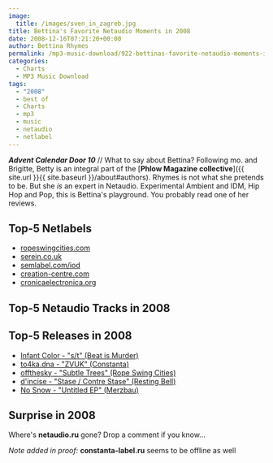 ```yaml
---
image:
  title: /images/sven_in_zagreb.jpg
title: Bettina's Favorite Netaudio Moments in 2008
date: 2008-12-16T07:21:20+00:00
author: Bettina Rhymes
permalink: /mp3-music-download/922-bettinas-favorite-netaudio-moments-in-2008
categories:
  - Charts
  - MP3 Music Download
tags:
  - "2008"
  - best of
  - Charts
  - mp3
  - music
  - netaudio
  - netlabel
---
```

***Advent Calendar Door 10*** // What to say about Bettina? Following mo. and Brigitte, Betty is an integral part of the [**Phlow Magazine collective**]({{ site.url }}{{ site.baseurl }}/about#authors). Rhymes is not what she pretends to be. But she _is_ an expert in Netaudio. Experimental Ambient and IDM, Hip Hop and Pop, this is Bettina's playground. You probably read one of her reviews.<!--more-->

<!--adsense-->

## Top-5 Netlabels

  * <a href="http://ropeswingcities.com" target="_blank">ropeswingcities.com</a>
  * <a href="http://serein.co.uk" target="_blank">serein.co.uk</a>
  * <a href="http://semlabel.com/iod" target="_blank">semlabel.com/iod</a>
  * <a href="http://creation-centre.com" target="_blank">creation-centre.com</a>
  * <a href="http://cronicaelectronica.org" target="_blank">cronicaelectronica.org</a>

## Top-5 Netaudio Tracks in 2008

## Top-5 Releases in 2008

  * <a href="http://www.beatismurder.com/netlabel/index.php?option=com_content&task=view&id=58&Itemid=32" target="_blank">Infant Color - "s/t" (Beat is Murder)<br /> </a>
  * <a href="http://www.archive.org/details/const006To4ka.dnazvuk" target="_blank">to4ka.dna - "ZVUK" (Constanta)<br /> </a>
  * <a href="http://ropeswingcities.com/?p=126" target="_blank">offthesky - "Subtle Trees" (Rope Swing Cities)<br /> </a>
  * <a href="http://www.restingbell.net/releases/rb040-stase-contre-stase" target="_blank">d'incise - "Stase / Contre Stase" (Resting Bell)<br /> </a>
  * [No Snow - "Untitled EP" (Merzbau)](http://merzbau-label.org/merz0039_eng.htm)

## Surprise in 2008

Where's **netaudio.ru** gone? Drop a comment if you know...

_Note added in proof:_ **constanta-label.ru** seems to be offline as well